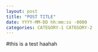 ```yaml
---
layout: post
title: "POST TITLE"
date: YYYY-MM-DD hh:mm:ss -0000
categories: CATEGORY-1 CATEGORY-2
---
```



#this is a test
haahah

